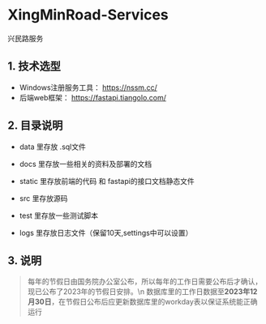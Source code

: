 # XingMinRoad-Services

兴民路服务

## 1. 技术选型

* Windows注册服务工具： https://nssm.cc/
* 后端web框架： https://fastapi.tiangolo.com/

## 2. 目录说明

* data 里存放 .sql文件

* docs 里存放一些相关的资料及部署的文档

* static 里存放前端的代码 和 fastapi的接口文档静态文件

* src 里存放源码

* test 里存放一些测试脚本

* logs 里存放日志文件（保留10天,settings中可以设置）

## 3. 说明

> 每年的节假日由国务院办公室公布，所以每年的工作日需要公布后才确认，现已公布了2023年的节假日安排。\n
> 数据库里的工作日数据至**2023年12月30日**，在节假日公布后应更新数据库里的workday表以保证系统能正确运行



